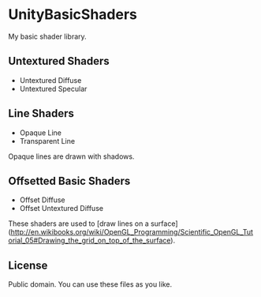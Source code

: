 UnityBasicShaders
=================

My basic shader library.

Untextured Shaders
------------------

- Untextured Diffuse
- Untextured Specular

Line Shaders
------------

- Opaque Line
- Transparent Line

Opaque lines are drawn with shadows.

Offsetted Basic Shaders
-----------------------

- Offset Diffuse
- Offset Untextured Diffuse

These shaders are used to [draw lines on a surface]
(http://en.wikibooks.org/wiki/OpenGL_Programming/Scientific_OpenGL_Tutorial_05#Drawing_the_grid_on_top_of_the_surface).

License
-------

Public domain. You can use these files as you like.
